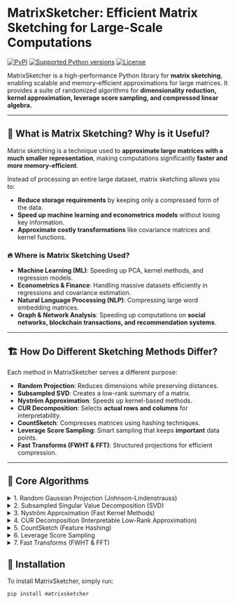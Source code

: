 # MatrixSketcher: Efficient Matrix Sketching for Large-Scale Computations

[![PyPI](https://img.shields.io/pypi/v/matrixsketcher?color=blue)](https://pypi.org/project/matrixsketcher/)
[![Supported Python versions](https://img.shields.io/pypi/pyversions/matrixsketcher.svg)](https://pypi.org/project/matrixsketcher/)
[![License](https://img.shields.io/github/license/luke-brosnan-cbc/matrixsketcher)](LICENSE)

MatrixSketcher is a high-performance Python library for **matrix sketching**, enabling scalable and memory-efficient approximations for large matrices. It provides a suite of randomized algorithms for **dimensionality reduction, kernel approximation, leverage score sampling, and compressed linear algebra.**

---

## 🚀 **What is Matrix Sketching? Why is it Useful?**
Matrix sketching is a technique used to **approximate large matrices with a much smaller representation**, making computations significantly **faster and more memory-efficient**.

Instead of processing an entire large dataset, matrix sketching allows you to:
- **Reduce storage requirements** by keeping only a compressed form of the data.
- **Speed up machine learning and econometrics models** without losing key information.
- **Approximate costly transformations** like covariance matrices and kernel functions.

### 🔥 **Where is Matrix Sketching Used?**
- **Machine Learning (ML)**: Speeding up PCA, kernel methods, and regression models.
- **Econometrics & Finance**: Handling massive datasets efficiently in regressions and covariance estimation.
- **Natural Language Processing (NLP)**: Compressing large word embedding matrices.
- **Graph & Network Analysis**: Speeding up computations on **social networks, blockchain transactions, and recommendation systems**.

---

## 🏗 **How Do Different Sketching Methods Differ?**
Each method in MatrixSketcher serves a different purpose:
- **Random Projection**: Reduces dimensions while preserving distances.
- **Subsampled SVD**: Creates a low-rank summary of a matrix.
- **Nyström Approximation**: Speeds up kernel-based methods.
- **CUR Decomposition**: Selects **actual rows and columns** for interpretability.
- **CountSketch**: Compresses matrices using hashing techniques.
- **Leverage Score Sampling**: Smart sampling that keeps **important** data points.
- **Fast Transforms (FWHT & FFT)**: Structured projections for efficient compression.

---

## 🔢 **Core Algorithms**

<details>
<summary>1. Random Gaussian Projection (Johnson-Lindenstrauss)</summary>
<br>
### **Random Projection (Johnson-Lindenstrauss)**
💡 **Best for:** **Dimensionality reduction**, speeding up ML models, feature compression.

**What it does:**  
Random Projection reduces the number of features **while preserving pairwise distances** between data points. This is crucial for ML applications where high-dimensional data slows down computation.

📌 **Example Use Cases:**
- **Speeding up nearest neighbor search** in recommendation systems.
- **Reducing computational cost in large-scale regressions**.
- **Making high-dimensional econometric models more efficient**.

#### **Mathematical Formulation**

<div align="center"; margin: 0>

### $X' = X R$

</div>

Where:
- $X \in \mathbb{R}^{n \times p}$ is the **original dataset** (with $n$ samples, $p$ features).
- $R \in \mathbb{R}^{p \times d}$ is a **random matrix** (Gaussian or sparse) mapping $p$ features to $d$ dimensions.
- $X' \in \mathbb{R}^{n \times d}$ is the **lower-dimensional projection**.

</details>

<details>
<summary>2. Subsampled Singular Value Decomposition (SVD)</summary>
<br>
### **Subsampled Singular Value Decomposition (SVD)**
💡 **Best for:** **Finding patterns in data, PCA, recommendation systems**.

**What it does:**  
SVD decomposes a dataset into **simpler components**, but full computation is expensive. Subsampled SVD picks a **small subset of rows** and computes a **low-rank approximation**, making it **much faster**.

📌 **Example Use Cases:**
- **Efficient PCA for high-dimensional data**.
- **Faster matrix factorization in recommendation engines**.
- **Summarizing trends in econometric datasets**.

#### **Mathematical Formulation**

<div align="center"; margin: 0>

### $X' = U S V^T$

</div>

Where:
- $X' \in \mathbb{R}^{r \times p}$ is the **subsampled** part of $X$, formed by selecting $r$ random rows.
- $U \in \mathbb{R}^{r \times k}$ is an **orthonormal matrix** of left singular vectors.
- $S \in \mathbb{R}^{k \times k}$ is a **diagonal matrix** of singular values (sorted in descending order).
- $V^T \in \mathbb{R}^{k \times p}$ is an **orthonormal matrix** of right singular vectors.
- $k \ll \min(r, p)$ is the **desired rank**.

</details>

<details>
<summary>3. Nyström Approximation (Fast Kernel Methods)</summary>
<br>
### **Nyström Approximation (Fast Kernel Methods)**
💡 **Best for:** **Speeding up kernel-based ML models (SVMs, Gaussian Processes, Spectral Clustering)**.

**What it does:**  
Kernel methods (like SVMs, Gaussian Processes) use large **similarity matrices**, which scale poorly. Nyström approximation **selects only a subset of columns**, greatly speeding up computation.

📌 **Example Use Cases:**
- **Scaling up kernel SVMs and Gaussian Processes**.
- **Fast spectral clustering for large datasets**.
- **Econometric covariance estimation for large asset portfolios**.

#### **Mathematical Formulation**

<div align="center"; margin: 0>

### $K \approx C W^{-1} C^T$

</div>

Where:
- $K \in \mathbb{R}^{n \times n}$ is the **full kernel matrix** $K_{ij} = \kappa(x_i, x_j)$.
- $C \in \mathbb{R}^{n \times k}$ is formed by **selecting $k$ columns** of $K$.
- $W \in \mathbb{R}^{k \times k}$ is the **intersection** of those selected columns (and corresponding rows).
- $W^{-1}$ is the **pseudoinverse** of $W$.
  
</details>

<details>
<summary>4. CUR Decomposition (Interpretable Low-Rank Approximation)</summary>
<br>
### **4. CUR Decomposition (Interpretable Low-Rank Approximation)**
💡 **Best for:** **Feature selection, interpretability, compressed storage**.

**What it does:**  
CUR selects **actual rows and columns** instead of abstract components (like SVD), making results **more interpretable**.

📌 **Example Use Cases:**
- **Identifying the most important features** in large datasets.
- **Compressing massive recommendation matrices**.
- **Enhancing interpretability in econometric models**.

#### **Mathematical Formulation**

<div align="center"; margin: 0>

### $X \approx C W^{-1} R$

</div>

Where:
- $X \in \mathbb{R}^{n \times p}$ is the **original matrix**.
- $C \in \mathbb{R}^{n \times k}$ is a **selection of $k$ columns** from $X$.
- $R \in \mathbb{R}^{k \times p}$ is a **selection of $k$ rows** from $X$.
- $W \in \mathbb{R}^{k \times k}$ is the **core submatrix** at the intersection of selected rows and columns.
- $W^{-1}$ is the **pseudoinverse** of $W$.

</details>

<details>
<summary>5. CountSketch (Feature Hashing)</summary>
<br>
### **CountSketch (Feature Hashing)**
💡 **Best for:** **Reducing feature matrix size while preserving inner products**.

**What it does:**  
CountSketch uses a **randomized hashing technique** to efficiently project large matrices into a smaller space while retaining key information.

📌 **Example Use Cases:**
- **Reducing dimensionality in NLP models** (e.g., compressing word embeddings).
- **Fast feature engineering** in large-scale ML and econometrics.

#### **Mathematical Formulation**

<div align="center"; margin: 0>

### $X' = X S^T$

</div>

Where:
- $X \in \mathbb{R}^{n \times p}$ is the **original matrix**.
- $S \in \mathbb{R}^{p \times d}$ is a **sparse, sign-randomized matrix** used for hashing.
- $X' \in \mathbb{R}^{n \times d}$ is the **hashed (compressed) matrix**.

</details>

<details>
<summary>6. Leverage Score Sampling</summary>
<br>
### **Leverage Score Sampling**
💡 **Best for:** **Choosing the most "informative" rows in a dataset**.

**What it does:**  
Instead of randomly picking rows, **Leverage Score Sampling** selects rows **proportional to their statistical importance**, measured via **leverage scores**.

📌 **Example Use Cases:**
- **Efficient econometric model estimation** using fewer samples.
- **Speeding up spectral clustering** and graph-based ML.

#### **Mathematical Formulation**

<div align="center"; margin: 0>

### $p_i = \frac{\sum_j U_{ij}^2}{\sum_{i,j} U_{ij}^2}$

</div>

Where:
- $U \in \mathbb{R}^{n \times k}$ is the **left singular matrix** from an SVD of $X$.
- $p_i$ is the probability of selecting row $i$.
- $\sum_j U_{ij}^2$ is the **row norm** of $i$-th row in $U$, capturing how "important" row $i$ is.

</details>

<details>
<summary>7. Fast Transforms (FWHT & FFT)</summary>
<br>
### **Fast Transforms (FWHT & FFT)**
💡 **Best for:** **Structured random projections, fast transforms in signal processing and machine learning**.

#### 🔹 **Fast Walsh-Hadamard Transform (FWHT)**
FWHT is a **structured random transformation** that replaces **dense random matrices** with a deterministic transform, making it computationally efficient.

**Mathematical Formulation:**
<div align="center"; margin: 0>

$$
H_{n} x = \frac{1}{\sqrt{n}}
\left( \begin{bmatrix} 1 & 1 \\\ 1 & -1 \end{bmatrix} \right)^{\otimes \log_{2} n} x
$$

</div>

Where:
- $H_n$ is the **Hadamard matrix**, defined recursively:

$$H_{2n} = \begin{bmatrix}H_n & H_n \\\ H_n & -H_n\end{bmatrix}$$

- $x$ is the **input vector (or matrix)**.
- $n$ is the **size** (must be a power of 2).
- The exponent $\otimes \log_{2} n$ means **Kronecker power**, building the matrix up to size $n$.

📌 **Example Use Cases:**
- **Speeding up least squares regression** in ML.
- **Preconditioning large econometric models**.

#### 🔹 **Fast Fourier Transform (FFT)**
FFT is a **widely used transformation** for analyzing frequency components in signals. Unlike FWHT, which uses **binary operations**, FFT is optimized for **sinusoids and continuous data**.

**Mathematical Formulation:**
<div align="center"; margin: 0>

### $X_k = \sum_{n=0}^{N-1} x_n e^{-2\pi i k n / N}, \quad k = 0, \dots, N-1$

</div>

Where:
- $X_k$ are the **Fourier coefficients**, capturing frequency components.
- $x_n$ is the **input signal** in the time domain.
- $N$ is the total number of points in the signal.
- $e^{-2\pi i k n / N}$ is the **complex exponential** representing rotations in the frequency domain.

📌 **Example Use Cases:**
- **Efficient spectral analysis** in signal processing.
- **Time series forecasting** in econometrics.
- **Speeding up convolutional operations** in ML.

</details>

## 🔧 **Installation**
To install MatrixSketcher, simply run:

```sh
pip install matrixsketcher
